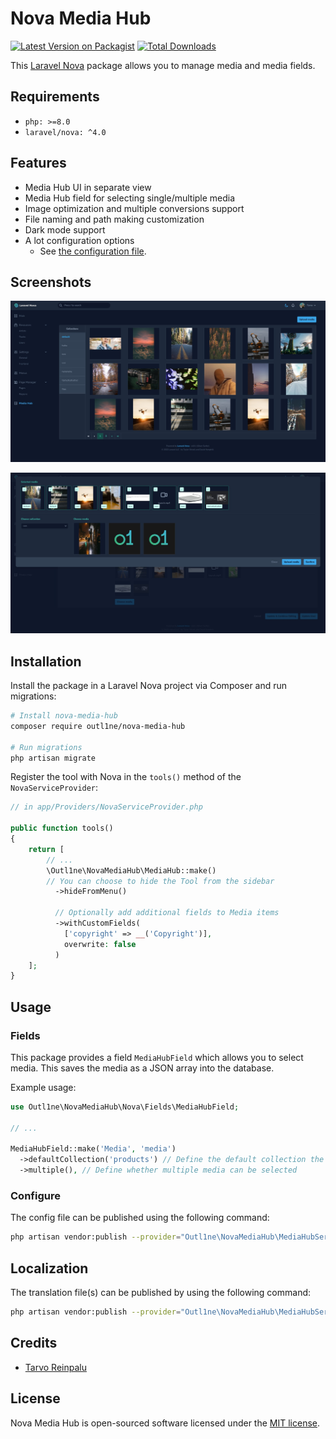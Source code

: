 # Nova Media Hub

[![Latest Version on Packagist](https://img.shields.io/packagist/v/outl1ne/nova-media-hub.svg?style=flat-square)](https://packagist.org/packages/outl1ne/nova-media-hub)
[![Total Downloads](https://img.shields.io/packagist/dt/outl1ne/nova-media-hub.svg?style=flat-square)](https://packagist.org/packages/outl1ne/nova-media-hub)

This [Laravel Nova](https://nova.laravel.com) package allows you to manage media and media fields.

## Requirements

- `php: >=8.0`
- `laravel/nova: ^4.0`

## Features

- Media Hub UI in separate view
- Media Hub field for selecting single/multiple media
- Image optimization and multiple conversions support
- File naming and path making customization
- Dark mode support
- A lot configuration options
  - See [the configuration file](config/nova-media-hub.php).

## Screenshots

![Media Hub](docs/media-hub-dark.jpeg)

![Choose media](docs/choose-media-dark.jpeg)

## Installation

Install the package in a Laravel Nova project via Composer and run migrations:

```bash
# Install nova-media-hub
composer require outl1ne/nova-media-hub

# Run migrations
php artisan migrate
```

Register the tool with Nova in the `tools()` method of the `NovaServiceProvider`:

```php
// in app/Providers/NovaServiceProvider.php

public function tools()
{
    return [
        // ...
        \Outl1ne\NovaMediaHub\MediaHub::make()
        // You can choose to hide the Tool from the sidebar
          ->hideFromMenu()

          // Optionally add additional fields to Media items
          ->withCustomFields(
            ['copyright' => __('Copyright')],
            overwrite: false
          )
    ];
}
```

## Usage

### Fields

This package provides a field `MediaHubField` which allows you to select media. This saves the media as a JSON array into the database.

Example usage:

```php
use Outl1ne\NovaMediaHub\Nova\Fields\MediaHubField;

// ...

MediaHubField::make('Media', 'media')
  ->defaultCollection('products') // Define the default collection the "Choose media" modal shows
  ->multiple(), // Define whether multiple media can be selected
```

### Configure

The config file can be published using the following command:

```bash
php artisan vendor:publish --provider="Outl1ne\NovaMediaHub\MediaHubServiceProvider" --tag="config"
```

## Localization

The translation file(s) can be published by using the following command:

```bash
php artisan vendor:publish --provider="Outl1ne\NovaMediaHub\MediaHubServiceProvider" --tag="translations"
```

## Credits

- [Tarvo Reinpalu](https://github.com/Tarpsvo)

## License

Nova Media Hub is open-sourced software licensed under the [MIT license](LICENSE.md).
